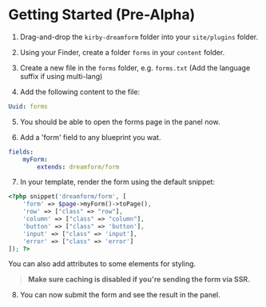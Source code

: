 # Getting Started (Pre-Alpha)

1. Drag-and-drop the `kirby-dreamform` folder into your `site/plugins` folder.

2. Using your Finder, create a folder `forms` in your `content` folder.

3. Create a new file in the `forms` folder, e.g. `forms.txt` (Add the language suffix if using multi-lang)

4. Add the following content to the file:

```yaml
Uuid: forms
```

5. You should be able to open the forms page in the panel now.

6. Add a 'form' field to any blueprint you wat.

```yaml
fields:
	myForm:
		extends: dreamform/form
```

7. In your template, render the form using the default snippet:

```php
<?php snippet('dreamform/form', [
	'form' => $page->myForm()->toPage(),
	'row' => ["class" => "row"],
	'column' => ["class" => "column"],
	'button' => ["class" => 'button'],
	'input' => ["class" => 'input'],
	'error' => ["class" => 'error']
]); ?>
```

You can also add attributes to some elements for styling.

> **Make sure caching is disabled if you're sending the form via SSR.**

8. You can now submit the form and see the result in the panel.
